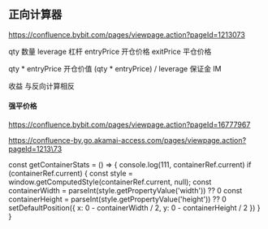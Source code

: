 ##  正向计算器

https://confluence.bybit.com/pages/viewpage.action?pageId=1213073

qty 数量
leverage 杠杆
entryPrice  开仓价格
exitPrice  平仓价格

qty * entryPrice  开仓价值
(qty * entryPrice) / leverage 保证金 IM

收益 与反向计算相反



#### 强平价格
https://confluence.bybit.com/pages/viewpage.action?pageId=16777967

https://confluence-by.go.akamai-access.com/pages/viewpage.action?pageId=1213\73


const getContainerStats = () => {
    console.log(111, containerRef.current)
    if (containerRef.current) {
      const style = window.getComputedStyle(containerRef.current, null);
      const containerWidth = parseInt(style.getPropertyValue('width')) ?? 0
      const containerHeight = parseInt(style.getPropertyValue('height')) ?? 0
      setDefaultPosition({
        x: 0 - containerWidth / 2,
        y: 0 - containerHeight / 2
      })
    }
  }